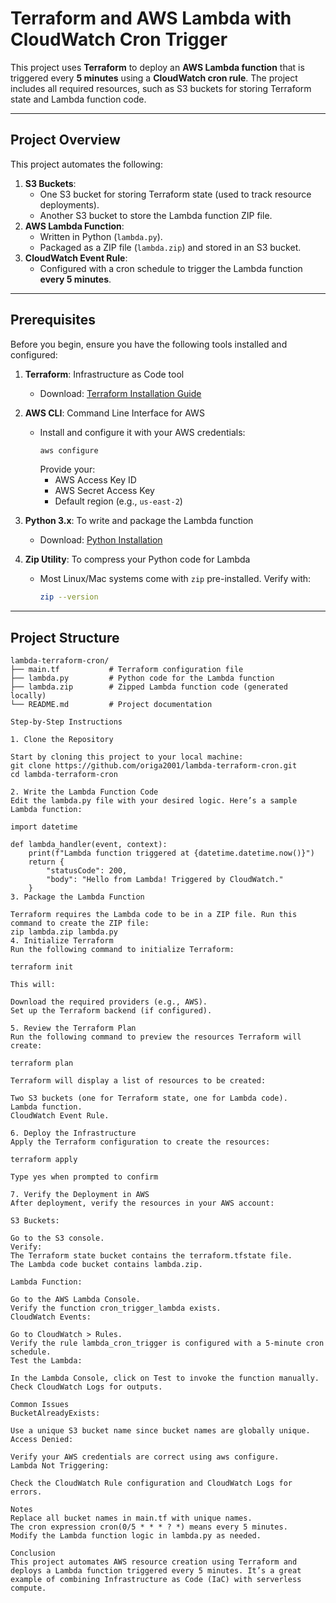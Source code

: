 # Terraform and AWS Lambda with CloudWatch Cron Trigger

This project uses **Terraform** to deploy an **AWS Lambda function** that is triggered every **5 minutes** using a **CloudWatch cron rule**. The project includes all required resources, such as S3 buckets for storing Terraform state and Lambda function code.

---

## Project Overview

This project automates the following:
1. **S3 Buckets**:
   - One S3 bucket for storing Terraform state (used to track resource deployments).
   - Another S3 bucket to store the Lambda function ZIP file.
2. **AWS Lambda Function**:
   - Written in Python (`lambda.py`).
   - Packaged as a ZIP file (`lambda.zip`) and stored in an S3 bucket.
3. **CloudWatch Event Rule**:
   - Configured with a cron schedule to trigger the Lambda function **every 5 minutes**.

---

## Prerequisites

Before you begin, ensure you have the following tools installed and configured:

1. **Terraform**: Infrastructure as Code tool  
   - Download: [Terraform Installation Guide](https://developer.hashicorp.com/terraform/downloads)

2. **AWS CLI**: Command Line Interface for AWS  
   - Install and configure it with your AWS credentials:
     ```bash
     aws configure
     ```
     Provide your:
     - AWS Access Key ID
     - AWS Secret Access Key
     - Default region (e.g., `us-east-2`)

3. **Python 3.x**: To write and package the Lambda function  
   - Download: [Python Installation](https://www.python.org/downloads/)

4. **Zip Utility**: To compress your Python code for Lambda  
   - Most Linux/Mac systems come with `zip` pre-installed. Verify with:
     ```bash
     zip --version
     ```

---

## Project Structure

```plaintext
lambda-terraform-cron/
├── main.tf           # Terraform configuration file
├── lambda.py         # Python code for the Lambda function
├── lambda.zip        # Zipped Lambda function code (generated locally)
└── README.md         # Project documentation

Step-by-Step Instructions

1. Clone the Repository

Start by cloning this project to your local machine:
git clone https://github.com/origa2001/lambda-terraform-cron.git
cd lambda-terraform-cron

2. Write the Lambda Function Code
Edit the lambda.py file with your desired logic. Here’s a sample Lambda function:

import datetime

def lambda_handler(event, context):
    print(f"Lambda function triggered at {datetime.datetime.now()}")
    return {
        "statusCode": 200,
        "body": "Hello from Lambda! Triggered by CloudWatch."
    }
3. Package the Lambda Function

Terraform requires the Lambda code to be in a ZIP file. Run this command to create the ZIP file:
zip lambda.zip lambda.py
4. Initialize Terraform
Run the following command to initialize Terraform:

terraform init

This will:

Download the required providers (e.g., AWS).
Set up the Terraform backend (if configured).

5. Review the Terraform Plan
Run the following command to preview the resources Terraform will create:

terraform plan

Terraform will display a list of resources to be created:

Two S3 buckets (one for Terraform state, one for Lambda code).
Lambda function.
CloudWatch Event Rule.

6. Deploy the Infrastructure
Apply the Terraform configuration to create the resources:

terraform apply

Type yes when prompted to confirm

7. Verify the Deployment in AWS
After deployment, verify the resources in your AWS account:

S3 Buckets:

Go to the S3 console.
Verify:
The Terraform state bucket contains the terraform.tfstate file.
The Lambda code bucket contains lambda.zip.

Lambda Function:

Go to the AWS Lambda Console.
Verify the function cron_trigger_lambda exists.
CloudWatch Events:

Go to CloudWatch > Rules.
Verify the rule lambda_cron_trigger is configured with a 5-minute cron schedule.
Test the Lambda:

In the Lambda Console, click on Test to invoke the function manually.
Check CloudWatch Logs for outputs.

Common Issues
BucketAlreadyExists:

Use a unique S3 bucket name since bucket names are globally unique.
Access Denied:

Verify your AWS credentials are correct using aws configure.
Lambda Not Triggering:

Check the CloudWatch Rule configuration and CloudWatch Logs for errors.

Notes
Replace all bucket names in main.tf with unique names.
The cron expression cron(0/5 * * * ? *) means every 5 minutes.
Modify the Lambda function logic in lambda.py as needed.

Conclusion
This project automates AWS resource creation using Terraform and deploys a Lambda function triggered every 5 minutes. It’s a great example of combining Infrastructure as Code (IaC) with serverless compute.


